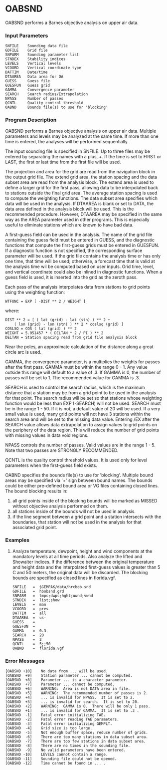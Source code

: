 # OABSND

OABSND performs a Barnes objective analysis on upper air data.

### Input Parameters
 
    SNFILE    Sounding data file
    GDFILE    Grid file
    SNPARM    Sounding parameter list
    STNDEX    Stability indices
    LEVELS    Vertical levels
    VCOORD    Vertical coordinate type
    DATTIM    Date/time
    DTAAREA   Data area for OA
    GUESS     Guess file
    GUESFUN   Guess grid
    GAMMA     Convergence parameter
    SEARCH    Search radius/Extrapolation
    NPASS     Number of passes
    QCNTL     Quality control threshold
    OABND     Bounds file(s) to use for 'blocking'
 
 

### Program Description
 
OABSND performs a Barnes objective analysis on upper air
data.  Multiple parameters and levels may be analyzed at the
same time.  If more than one time is entered, the analyses
will be performed sequentially.

The input sounding file is specified in SNFILE.  Up to three
files may be entered by separating the names with a plus, +.
If the time is set to FIRST or LAST, the first or last time
from the first file will be used.

The projection and area for the grid are read from the
navigation block in the output grid file.  The extend grid
area, the station spacing and the data subset area are read
from the analysis block.  The extend area is used to define
a larger grid for the first pass, allowing data to be
interpolated back to stations outside the final grid area.
The average station spacing is used to compute the weighting
functions.  The data subset area specifies which data will
be used in the analysis.  If DTAAREA is blank or set to DATA,
the data area defined in the analysis block will be used.
This is the recommended procedure.  However, DTAAREA may be
specified in the same way as the AREA parameter used in other
programs.  This is especially useful to eliminate stations which
are known to have bad data.

A first-guess field can be used in the analysis.  The name
of the grid file containing the guess field must be entered
in GUESS,  and the diagnostic functions that compute the
first-guess grids must be entered in GUESFUN.  If a diagnostic
function is not specified, the corresponding surface parameter
will be used.  If the grid file contains the analysis time or
has only one time, that time will be used;  otherwise, a
forecast time that is valid at the analysis time wil be computed
based on user inputs.  Grid time, level, and vertical coordinate
could also be inlined in diagnostic functions.  When a guess field
is used, it is inserted into the grid as the zeroth pass.

Each pass of the analysis interpolates data from stations to
grid points using the weighting function:

	WTFUNC = EXP [ -DIST ** 2 / WEIGHT ]

where:

	DIST ** 2 = [ ( lat (grid) - lat (stn) ) ** 2 +
		( lon (grid) - lon (stn) ) ** 2 * coslsq (grid) ]
	COSLSQ = COS ( lat (grid) ) ** 2
	WEIGHT = 5.051457 * ( DELTAN * 2 / PI ) ** 2
	DELTAN = Station spacing read from grid file analysis block

Near the poles, an approximate calculation of the distance along
a great circle arc is used.

GAMMA, the convergence parameter, is a multiplies the
weights for passes after the first pass.  GAMMA must be within
the range 0 - 1.  Any value outside this range will default to
a value of .3.  If GAMMA is 0, the number of passes will be set
to 1.  The recommended value for GAMMA is .3.

SEARCH is used to control the search radius, which is the
maximum distance that a station may be from a grid point to be
used in the analysis for that point.  The search radius will be
set so that stations whose weighting function would be less than
EXP (-SEARCH) will not be used.  SEARCH must be in the range
1 - 50.  If it is not, a default value of 20 will be used.  If
a very small value is used, many grid points will not have 3
stations within the search area and will be set to the missing
data value.  Entering /EX after the SEARCH value allows
data extrapolation to assign values to grid points on the
periphery of the data region.  This will reduce the number of
grid points with missing values in data void regions.

NPASS controls the number of passes.  Valid values are in the
range 1 - 5.  Note that two passes are STRONGLY RECOMMENDED.

QCNTL is the quality control threshold values.  It is used only
for level parameters when the first-guess field exists.

OABND specifies the bounds file(s) to use for 'blocking'. Multiple
bound areas may be specified via '+' sign between bound names.
The bounds could be either pre-defined bound area or VG files
containing closed lines. The bound blocking results in:
1) all grid points inside of the blocking bounds will be marked
    as MISSED without objective analysis performed on them.
2) all stations inside of the bounds will not be used in analysis.
3) if the line segment between a grid point and a station
    intersects with the boundaries, that station will not be used
    in the analysis for that associated grid point.

 
### Examples
 
1.  Analyze temperature, dewpoint, height and wind components at
the mandatory levels at all time periods.  Also analyze the
lifted and Showalter indices.  If the difference between the
original temperature and height data and the interpolated
first-guess values is greater than 5 C and 50 meters, the
original data will be discarded. The blocking bounds are
specified as closed lines in florida.vgf.
    
        SNFILE	 =  $GEMPAK/data/hrcbob.snd
        GDFILE	 =  hbobsnd.grd
        SNPARM	 =  tmpc;dwpc;hght;uwnd;vwnd
        STNDEX	 =  list;show
        LEVELS	 =  man
        VCOORD	 =  pres
        DATTIM	 =  all
        DTAAREA	 =  us-
        GUESS	 =
        GUESFUN  =
        GAMMA	 =  0.3
        SEARCH	 =  20
        NPASS	 =  2
        QCNTL	 =  5;;50
        OABND    =  florida.vgf

### Error Messages
 
    [OABSND +10]    No data from ... will be used.
    [OABSND  +9]    Station parameter ... cannot be computed.
    [OABSND  +8]    Parameter ... is a character parameter.
    [OABSND  +7]    Parameter ... cannot be computed.
    [OABSND  +6]    WARNING:  Area is not DATA area in file.
    [OABSND  +5]    WARNING:  The recommended number of passes is 2.
    [OABSND  +4]    ... is invalid for NPASS.  It is set to 2.
    [OABSND  +3]    ... is invalid for search.  It is set to 20.
    [OABSND  +2]    WARNING:  GAMMA is 0.  There will be only 1 pass.
    [OABSND  +1]    ... is invalid for GAMMA.  It is set to .3 .
    [OABSND  -1]    Fatal error initializing TAE.
    [OABSND  -2]    Fatal error reading TAE parameters.
    [OABSND  -3]    Fatal error initializing GEMPLT.
    [OABSND  -4]    Grid size is too large.
    [OABSND  -5]    Not enough buffer space; reduce number of grids.
    [OABSND  -6]    There are too many stations in data subset area.
    [OABSND  -7]    There are too few stations in data subset area.
    [OABSND  -8]    There are no times in the sounding file.
    [OABSND  -9]    No valid parameters have been entered.
    [OABSND -10]    LEVELS cannot contain a range.
    [OABSND -11]    Sounding file could not be opened.
    [OABSND -12]    Time cannot be found in ... .
